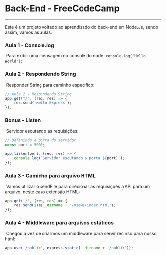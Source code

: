 # Back-End - FreeCodeCamp

---

Este é um projeto voltado ao aprendizado do back-end em Node.Js, sendo assim, vamos as aulas.

### Aula 1 - Console.log

​	Para exibir uma mensagem no console do node: `console.log('Hello World')`;

### Aula 2 - Respondendo String

​	Responder String para caminho específico: 

```javascript
// Aula 2 - Respondendo String
app.get("/", (req, res) => {
    res.send('Hello Express');
});
```

### Bonus - Listen

​	Servidor escutando as requisições:

```javascript
// Definindo a porta do servidor
const port = 5000;

app.listen(port, (req, res) => {
    console.log(`Servidor escutando a porta ${port}`);
});
```

### Aula 3 - Caminho para arquivo HTML

​	Vamos utilizar o sendFile para direcionar as requisiçoes a API para um arquivo, neste caso extensão HTML:

```javascript
app.get('/', (req, res) => {
    res.sendFile(__dirname + '/views/index.html');
});
```

### Aula 4 - Middleware para arquivos estáticos

​	Chegou a vez de criarmos um middleware para servir recurso para nosso html:

```javascript
app.use('/public', express.static(__dirname + '/public'));
```

